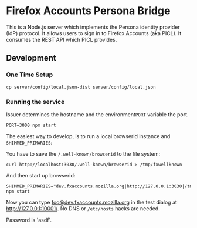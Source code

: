 # Firefox Accounts Persona Bridge

This is a Node.js server which implements the Persona identity provider (IdP) protocol.
It allows users to sign in to Firefox Accounts (aka PICL).
It consumes the REST API which PICL provides.

## Development

### One Time Setup

    cp server/config/local.json-dist server/config/local.json

### Running the service

Issuer determines the hostname and the environment`PORT` variable the port.

    PORT=3000 npm start

The easiest way to develop, is to run a local browserid instance and `SHIMMED_PRIMARIES`:

You have to save the `/.well-known/browserid` to the file system:

    curl http://localhost:3030/.well-known/browserid > /tmp/fxwellknown

And then start up browserid:

    SHIMMED_PRIMARIES="dev.fxaccounts.mozilla.org|http://127.0.0.1:3030|/tmp/fxwellknown"  npm start

Now you can type foo@dev.fxaccounts.mozilla.org in the test dialog at http://127.0.0.1:10001/. No DNS or `/etc/hosts` hacks are needed.

Password is 'asdf'.